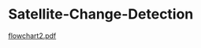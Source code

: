 # Satellite-Change-Detection

[flowchart2.pdf](https://github.com/user-attachments/files/15997202/flowchart2.pdf)
